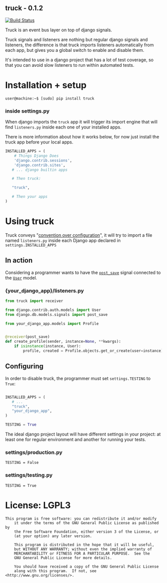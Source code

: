 ## truck - 0.1.2
[![Build Status](https://secure.travis-ci.org/Yipit/truck.png)](http://travis-ci.org/Yipit/truck)

Truck is an event bus layer on top of django signals.

Truck signals and listeners are nothing but regular django signals and
listeners, the difference is that truck imports listeners
automatically from each app, but gives you a global switch to enable
and disable them.

It's intended to use in a django project that has a lot of test
coverage, so that you can avoid slow listeners to run within automated
tests.


# Installation + setup

    user@machine:~$ [sudo] pip install truck


### inside settings.py

When django imports the `truck` app it will trigger its import engine
that will find `listeners.py` inside each one of your installed apps.

There is more information about how it works below, for now just
install the truck app before your local apps.

```python
INSTALLED_APPS = (
    # Things Django Does
    'django.contrib.sessions',
    'django.contrib.sites',
   # ... django builtin apps

   # Then truck:

   "truck",

   # Then your apps
)
```

# Using truck

Truck conveys
"[convention over configuration](http://en.wikipedia.org/wiki/Convention_over_configuration)",
it will try to import a file named `listeners.py` inside each Django
app declared in `settings.INSTALLED_APPS`

## In action

Considering a programmer wants to have the [`post_save`](https://docs.djangoproject.com/en/dev/ref/signals/#post-save) signal connected to the [`User`](https://docs.djangoproject.com/en/dev/topics/auth/#django.contrib.auth.models.User) model.

### {your_django_app}/listeners.py

```python
from truck import receiver

from django.contrib.auth.models import User
from django.db.models.signals import post_save

from your_django_app.models import Profile


@receiver(post_save)
def create_profile(sender, instance=None, **kwargs):
    if isinstance(instance, User):
        profile, created = Profile.objects.get_or_create(user=instance)

```

## Configuring

In order to disable truck, the programmer must set `settings.TESTING` to `True`:

```python

INSTALLED_APPS = (
   # ...
   "truck",
   "your_django_app",
)

TESTING = True
```

The ideal django project layout will have different settings in your
project: at least one for regular environment and another for running
your tests.

### settings/production.py

    TESTING = False

### settings/testing.py

    TESTING = True


# License: LGPL3

    This program is free software: you can redistribute it and/or modify
        it under the terms of the GNU General Public License as published by
        the Free Software Foundation, either version 3 of the License, or
        (at your option) any later version.

        This program is distributed in the hope that it will be useful,
        but WITHOUT ANY WARRANTY; without even the implied warranty of
        MERCHANTABILITY or FITNESS FOR A PARTICULAR PURPOSE.  See the
        GNU General Public License for more details.

        You should have received a copy of the GNU General Public License
        along with this program.  If not, see <http://www.gnu.org/licenses/>.
